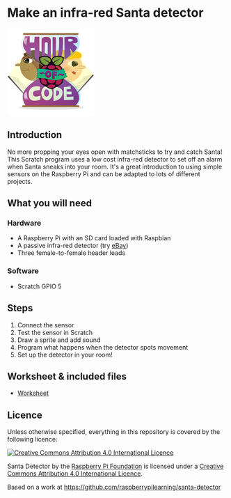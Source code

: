 # Make an infra-red Santa detector

![](images/HOC_Logo_200px.png)

## Introduction

No more propping your eyes open with matchsticks to try and catch Santa! This Scratch program uses a low cost infra-red detector to set off an alarm when Santa sneaks into your room. It's a great introduction to using simple sensors on the Raspberry Pi and can be adapted to lots of different projects.

## What you will need

### Hardware

- A Raspberry Pi with an SD card loaded with Raspbian
- A passive infra-red detector (try [eBay](http://search.ebay.co.uk/pir+motion+sensor+module))
- Three female-to-female header leads

### Software

- Scratch GPIO 5

## Steps

1. Connect the sensor
2. Test the sensor in Scratch
3. Draw a sprite and add sound
4. Program what happens when the detector spots movement
5. Set up the detector in your room!


## Worksheet & included files

- [Worksheet](worksheet.md)


## Licence

Unless otherwise specified, everything in this repository is covered by the following licence:

[![Creative Commons Attribution 4.0 International Licence](http://i.creativecommons.org/l/by-sa/4.0/88x31.png)](http://creativecommons.org/licenses/by-sa/4.0/)

Santa Detector by the [Raspberry Pi Foundation](http://www.raspberrypi.org) is licensed under a [Creative Commons Attribution 4.0 International Licence](http://creativecommons.org/licenses/by-sa/4.0/).

Based on a work at https://github.com/raspberrypilearning/santa-detector
